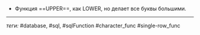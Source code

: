- Функция ==UPPER==, как LOWER, но делает все буквы большими. 

---
*теги:* #database, #sql, #sqlFunction #character_func #single-row_func 